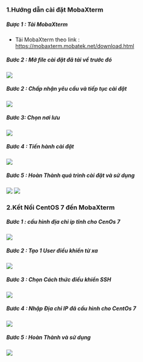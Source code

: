### 1.Hướng dẫn cài đặt MobaXterm
##### Bược 1 : Tải MobaXterm
+ Tải MobaXterm theo link : https://mobaxterm.mobatek.net/download.html
##### Bước 2 : Mở file cài đặt đã tải về trước đó
<img src ="../../jmg/z1.PNG">

##### Bước 2 : Chấp nhận yêu cầu và tiếp tục cài đặt
<img src ="../../jmg/z2.PNG">

##### Bước 3: Chọn nơi lưu 
<img src ="../../jmg/z3.PNG">

##### Bước 4 : Tiến hành cài đặt 
<img src ="../../jmg/z4.PNG">

##### Bước 5 : Hoàn Thành quá trình cài đặt và sử dụng
<img src ="../../jmg/z5.PNG">
<img src ="../../jmg/z6.PNG">

### 2.Kết Nối CentOS 7 đến MobaXterm 
##### Bước 1 : cấu hình địa chỉ ip tĩnh cho CenOs 7 
<img src ="../../jmg/x1.PNG">

##### Bước 2 : Tạo 1 User điều khiển từ xa
<img src ="../../jmg/x2.PNG">

##### Bước 3 : Chọn Cách thức điều khiển SSH
<img src ="../../jmg/x3.PNG">

##### Bước 4 : Nhập Địa chỉ IP đã cấu hình cho CentOs 7 
<img src ="../../jmg/x4.PNG">

##### Bước 5 : Hoàn Thành và sử dụng 
<img src ="../../jmg/x5.PNG">

